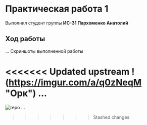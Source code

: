 # Практическая работа 1
Выполнил студент группы **ИС-31 Пархоменко Анатолий**
## Ход работы
...
Скриншоты выполненной работы

<<<<<<< Updated upstream
!(https://imgur.com/a/q0zNeqM "Орк")
...
=======
![repo](https://i.ibb.co/bFFS4Yn/screen1.png "репозиторий")
...
>>>>>>> Stashed changes
